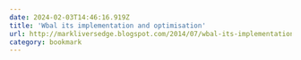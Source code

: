 ```yaml
---
date: 2024-02-03T14:46:16.919Z
title: 'Wbal its implementation and optimisation'
url: http://markliversedge.blogspot.com/2014/07/wbal-its-implementation-and-optimisation.html
category: bookmark
---
```


